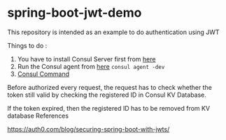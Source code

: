 # spring-boot-jwt-demo

This repository is intended as an example to do authentication using JWT

Things to do :

1. You have to install Consul Server first from [here](https://www.consul.io/downloads.html)
2. Run the Consul agent from [here](https://www.consul.io/intro/getting-started/agent.html)
   `consul agent -dev`
3. [Consul Command](https://www.consul.io/docs/commands/index.html)


Before authorized every request, the request has to check whether the token still valid by checking the registered ID in Consul KV Database.

If the token expired, then the registered ID has to be removed from KV database
References

https://auth0.com/blog/securing-spring-boot-with-jwts/
